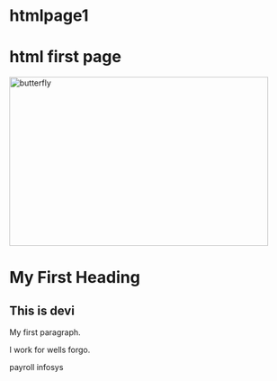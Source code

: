 # htmlpage1
# html first page
<!DOCTYPE html>
<html>
<body>

<img src="file:///C:/Users/Lappy/Desktop/butterfly.jpg.PNG" alt="butterfly" width="460" height="300">
<h1>My First Heading</h1>
<h2>This is devi</h2>

<p>My first paragraph.</p>

<p>I work for wells forgo.</p>

<p>payroll infosys</p>



</body>
</html>
